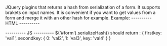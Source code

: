 JQuery plugins that returns a hash from serialization of a form. It supports brakets on input names.
It is convenient if you want to get values from a form and merge it with an other hash for example.
Example:
---------- HTML ----------
<form id="form">
 <input type="hidden" name="firstkey" value="val1" />
 <input type="hidden" name="secondkey[0]" value="val2" />
 <input type="hidden" name="secondkey[1]" value="val3" />
 <input type="hidden" name="secondkey[key]" value="val4" />
</form>
---------- JS ----------
$('#form').serializeHash()
should return :
{
 firstkey: 'val1',
 secondkey: {
   0: 'val2',
   1: 'val3',
   key: 'val4'
 }
}